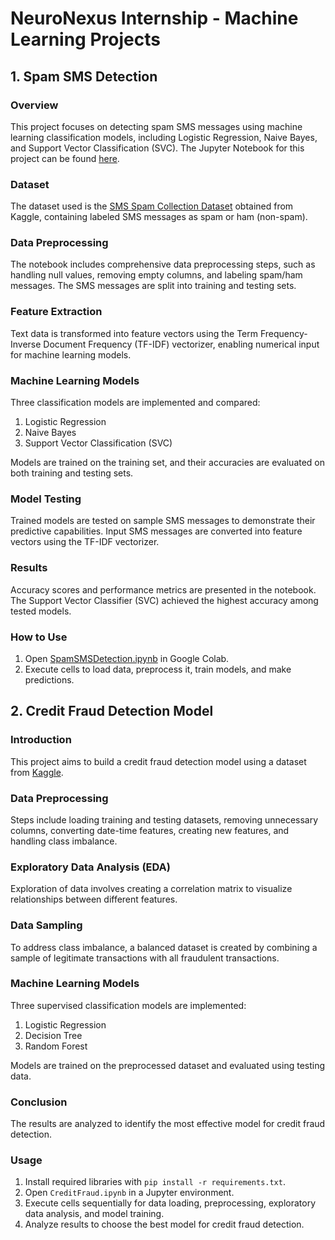 # NeuroNexus Internship - Machine Learning Projects

## 1. Spam SMS Detection

### Overview

This project focuses on detecting spam SMS messages using machine learning classification models, including Logistic Regression, Naive Bayes, and Support Vector Classification (SVC). The Jupyter Notebook for this project can be found [here](SpamSMSDetection.ipynb).

### Dataset

The dataset used is the [SMS Spam Collection Dataset](https://www.kaggle.com/datasets/uciml/sms-spam-collection-dataset/data) obtained from Kaggle, containing labeled SMS messages as spam or ham (non-spam).

### Data Preprocessing

The notebook includes comprehensive data preprocessing steps, such as handling null values, removing empty columns, and labeling spam/ham messages. The SMS messages are split into training and testing sets.

### Feature Extraction

Text data is transformed into feature vectors using the Term Frequency-Inverse Document Frequency (TF-IDF) vectorizer, enabling numerical input for machine learning models.

### Machine Learning Models

Three classification models are implemented and compared:

1. Logistic Regression
2. Naive Bayes
3. Support Vector Classification (SVC)

Models are trained on the training set, and their accuracies are evaluated on both training and testing sets.

### Model Testing

Trained models are tested on sample SMS messages to demonstrate their predictive capabilities. Input SMS messages are converted into feature vectors using the TF-IDF vectorizer.

### Results

Accuracy scores and performance metrics are presented in the notebook. The Support Vector Classifier (SVC) achieved the highest accuracy among tested models.

### How to Use

1. Open [SpamSMSDetection.ipynb](SpamSMSDetection.ipynb) in Google Colab.
2. Execute cells to load data, preprocess it, train models, and make predictions.

## 2. Credit Fraud Detection Model

### Introduction

This project aims to build a credit fraud detection model using a dataset from [Kaggle](https://www.kaggle.com/datasets/kartik2112/fraud-detection/data).

### Data Preprocessing

Steps include loading training and testing datasets, removing unnecessary columns, converting date-time features, creating new features, and handling class imbalance.

### Exploratory Data Analysis (EDA)

Exploration of data involves creating a correlation matrix to visualize relationships between different features.

### Data Sampling

To address class imbalance, a balanced dataset is created by combining a sample of legitimate transactions with all fraudulent transactions.

### Machine Learning Models

Three supervised classification models are implemented:

1. Logistic Regression
2. Decision Tree
3. Random Forest

Models are trained on the preprocessed dataset and evaluated using testing data.

### Conclusion

The results are analyzed to identify the most effective model for credit fraud detection.

### Usage

1. Install required libraries with `pip install -r requirements.txt`.
2. Open `CreditFraud.ipynb` in a Jupyter environment.
3. Execute cells sequentially for data loading, preprocessing, exploratory data analysis, and model training.
4. Analyze results to choose the best model for credit fraud detection.
